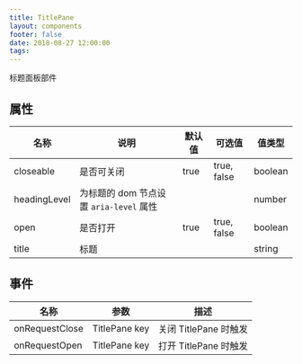```yaml
---
title: TitlePane
layout: components
footer: false
date: 2018-08-27 12:00:00
tags:
---
```


标题面板部件

## 属性

| 名称  | 说明 | 默认值 | 可选值 | 值类型 |
| ----- | ------ | ----- | ----- | --------- |
| closeable | 是否可关闭 | true | true, false | boolean |
| headingLevel | 为标题的 dom 节点设置 `aria-level` 属性 | | | number |
| open | 是否打开 | true | true, false | boolean |
| title | 标题 | | | string |

## 事件

| 名称  | 参数 | 描述 |
| ----- | ------ | ----- |
| onRequestClose | TitlePane key | 关闭 TitlePane 时触发 |
| onRequestOpen | TitlePane key | 打开 TitlePane 时触发 |